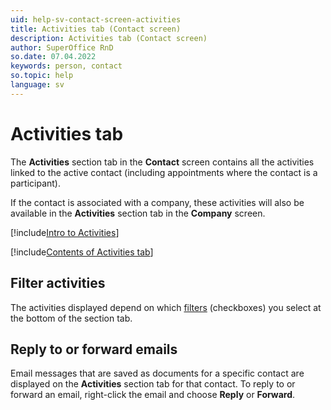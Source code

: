 ```yaml
---
uid: help-sv-contact-screen-activities
title: Activities tab (Contact screen)
description: Activities tab (Contact screen)
author: SuperOffice RnD
so.date: 07.04.2022
keywords: person, contact
so.topic: help
language: sv
---
```


# Activities tab

The **Activities** section tab in the **Contact** screen contains all the activities linked to the active contact (including appointments where the contact is a participant).

If the contact is associated with a company, these activities will also be available in the **Activities** section tab in the **Company** screen.

[!include[Intro to Activities](../../../learn/includes/intro-activities.md)]

[!include[Contents of Activities tab](../../../learn/includes/activities-tab.md)]

## Filter activities

The activities displayed depend on which [filters][1] (checkboxes) you select at the bottom of the section tab.

## Reply to or forward emails

Email messages that are saved as documents for a specific contact are displayed on the **Activities** section tab for that contact. To reply to or forward an email, right-click the email and choose **Reply** or **Forward**.

<!-- Referenced links -->
[1]: ../../../learn/getting-started/use-filters-in-section-tabs.md

<!-- Referenced images -->

